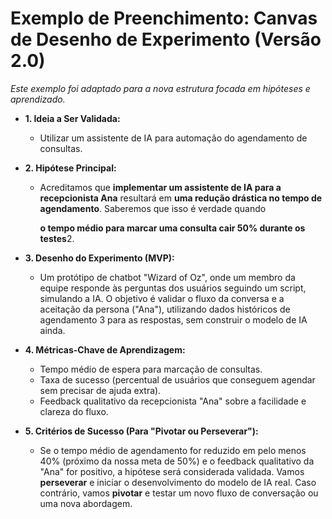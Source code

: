 # **Exemplo de Preenchimento: Canvas de Desenho de Experimento (Versão 2.0)**

_Este exemplo foi adaptado para a nova estrutura focada em hipóteses e aprendizado._

- **1. Ideia a Ser Validada:**

    - Utilizar um assistente de IA para automação do agendamento de consultas.

- **2. Hipótese Principal:**

    - Acreditamos que **implementar um assistente de IA para a recepcionista Ana** resultará em **uma redução drástica no tempo de agendamento**. Saberemos que isso é verdade quando
  
        **o tempo médio para marcar uma consulta cair 50% durante os testes**2.
  
- **3. Desenho do Experimento (MVP):**

    - Um protótipo de chatbot "Wizard of Oz", onde um membro da equipe responde às perguntas dos usuários seguindo um script, simulando a IA. O objetivo é validar o fluxo da conversa e a aceitação da persona ("Ana"), utilizando dados históricos de agendamento 3 para as respostas, sem construir o modelo de IA ainda.

- **4. Métricas-Chave de Aprendizagem:**

    - Tempo médio de espera para marcação de consultas.
    - Taxa de sucesso (percentual de usuários que conseguem agendar sem precisar de ajuda extra).
    - Feedback qualitativo da recepcionista "Ana" sobre a facilidade e clareza do fluxo.

- **5. Critérios de Sucesso (Para "Pivotar ou Perseverar"):**

    - Se o tempo médio de agendamento for reduzido em pelo menos 40% (próximo da nossa meta de 50%) e o feedback qualitativo da "Ana" for positivo, a hipótese será considerada validada. Vamos **perseverar** e iniciar o desenvolvimento do modelo de IA real. Caso contrário, vamos **pivotar** e testar um novo fluxo de conversação ou uma nova abordagem.
